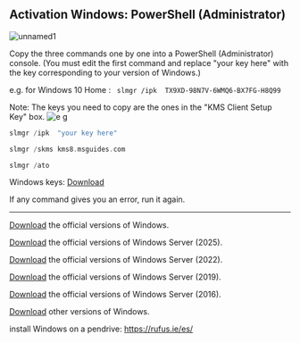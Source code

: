 ##  **Activation Windows: PowerShell (Administrator)**

![unnamed1](https://github.com/user-attachments/assets/fb888c6c-bc4c-4a09-ace1-b0fca9a09f94)


Copy the three commands one by one into a PowerShell (Administrator) console. (You must edit the first command and replace "your key here" with the key corresponding to your version of Windows.) 


e.g.  for Windows 10 Home :  ``` slmgr /ipk  TX9XD-98N7V-6WMQ6-BX7FG-H8Q99```


Note: The keys you need to copy are the ones in the "KMS Client Setup Key" box.
![e g](https://github.com/user-attachments/assets/bc846e65-4b7e-4e42-9fa3-b316b0a26292)





```c++
slmgr /ipk  "your key here"
```
```c++
slmgr /skms kms8.msguides.com
```
```c++
slmgr /ato
```



Windows keys: [Download](https://drive.google.com/file/d/1aM7cFonGmtos2RSNWudJH838wkwNzNfG/view)

If any command gives you an error, run it again.

---

[Download](https://www.microsoft.com/es-es/software-download) the official versions of Windows.

[Download](https://www.microsoft.com/es-mx/evalcenter/download-windows-server-2025) the official versions of Windows Server (2025).

[Download](https://www.microsoft.com/es-mx/evalcenter/download-windows-server-2022) the official versions of Windows Server (2022).

[Download](https://www.microsoft.com/es-mx/evalcenter/download-windows-server-2019) the official versions of Windows Server (2019).

[Download](https://www.microsoft.com/es-mx/evalcenter/download-windows-server-2016) the official versions of Windows Server (2016).

[Download](https://os.click/en) other versions of Windows.


install Windows on a pendrive: https://rufus.ie/es/
